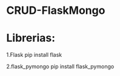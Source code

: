 # CRUD-FlaskMongo

# Librerias:

  1.Flask               pip install flask
  
  2.flask_pymongo       pip install flask_pymongo


  
